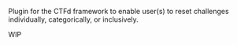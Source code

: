 Plugin for the CTFd framework to enable user(s) to reset challenges individually, categorically, or inclusively.

WIP
